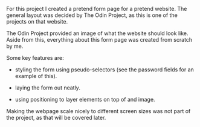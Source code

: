 For this project I created a pretend form page for a pretend website. The general layout was decided by The Odin Project, as this is one of the projects on that website.

The Odin Project provided an image of what the website should look like. Aside from this, everything about this form page was created from scratch by me.

Some key features are:

 - styling the form using pseudo-selectors (see the password fields for an example of this).

 - laying the form out neatly.

 - using positioning to layer elements on top of and image.

Making the webpage scale nicely to different screen sizes was not part of the project, as that will be covered later.